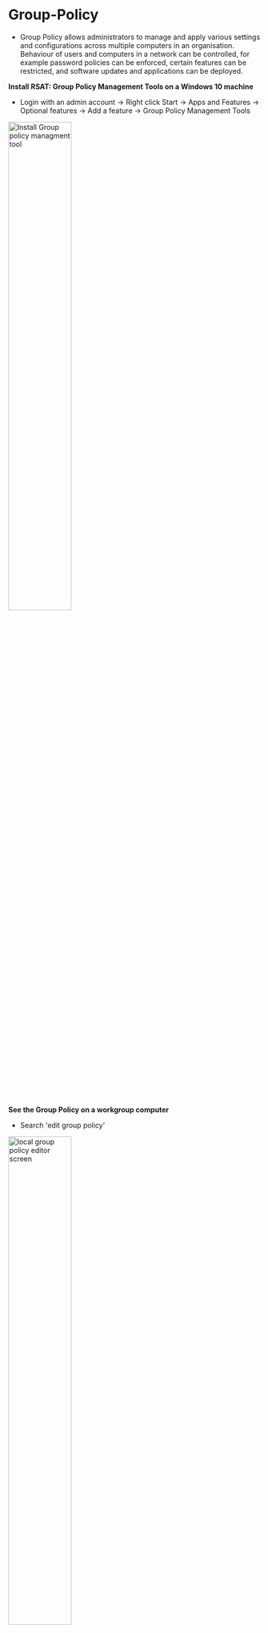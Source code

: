 <h1>Group-Policy</h1>

- Group Policy allows administrators to manage and apply various settings and configurations across multiple computers in an organisation. Behaviour of users and computers in a network can be controlled, for example password policies can be enforced, certain features can be restricted, and software updates and applications can be deployed.

**Install RSAT: Group Policy Management Tools on a Windows 10 machine**
- Login with an admin account -> Right click Start -> Apps and Features -> Optional features -> Add a feature -> Group Policy Management Tools

<img src="https://i.imgur.com/Bd1ZQMO.png" height="50%" width="50%" alt="Install Group policy managment tool"/>

**See the Group Policy on a workgroup computer**
- Search 'edit group policy'

<img src="https://i.imgur.com/e5KWPUF.png" height="50%" width="50%" alt="local group policy editor screen"/>

**How to check the minimum password length on a Windows 10 computer**
- Search 'edit group policy' -> Windows Settings -> Security Settings -> Account Policies -> Password Policy

<img src="https://i.imgur.com/LROYbs3.png" height="50%" width="50%" alt="Check minimum password length"/>

**From DC (Domain controller) how to check default domain policy**
- Group Policy Management -> Default Domain Policy -> Settings
- This will generate a report of the default domain policy

<img src="https://i.imgur.com/tQVq3p4.png" height="60%" width="60%" alt="Default group policy report"/>

**How to change a Group Policy. For example, changing the minimum password length**
- Group Policy Management -> Forest -> Domains -> Right click Default Domain Policy -> Edit -> Policies -> Windows Settings -> Security Settings -> Account Policies -> Password Policy -> Minimum password length

<img src="https://i.imgur.com/1dvrqhA.png" height="60%" width="60%" alt="Password policy editor screen"/>

**Once a policy has been applied how can it be implemented to a client machine**
- Restart the machine
- Or cmd -> 'gpupdate /force'
- The changes made in the domain will now be applied to this machine

**If you don't have access to DC, how can you see Group Policy from your machine?**
- Run cmd as an admin -> 'gpresult' -> 'gpresult /h' specify a path eg 'c:\gpresults.html'
- Go to the file that was created, from there you will see the Group Policy
- Another method you can use: search in start 'rsop.msc'

**From rsop.msc can also see Group Policy for other users that are part of this computer**
- Right click the computer name -> Change Query -> This computer -> Select a specific user

**Deploy a software from Group Policy**
- Group Policy Management -> Domain -> Right click the OU -> Create a GPO in this domain, and link it here
- Other computers in the network should be able to access the file through network share:
  - This PC -> C: -> New Folder -> Right click -> Properties -> Sharing -> Advanced Sharing -> Check 'Share this folder' -> Permissions -> Add -> Type 'domain users' -> For now give full access
- From a client machine, verify you have access to that path:
  - File explorer -> \\DC\software
- In Win 10 go to google and search 'firefox download msi' -> Deploy Firefox with MSI installers -> Under MSI Installers click the link https://www.mozilla.org/firefox/all/
- Select your preferred installer: Windows 64-bit MSI -> Download -> Open folder
